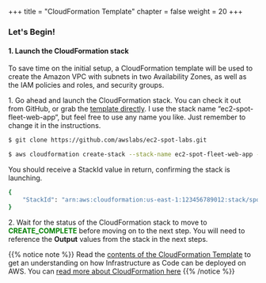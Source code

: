 +++
title = "CloudFormation Template"
chapter = false
weight = 20
+++

### Let's Begin!  

#### 1\. Launch the CloudFormation stack

To save time on the initial setup, a CloudFormation template will be used to create the Amazon VPC with subnets in two Availability Zones, as well as the IAM policies and roles, and security groups.

1\.  Go ahead and launch the CloudFormation stack. You can check it out from GitHub, or grab the [template directly](https://github.com/awslabs/ec2-spot-labs/blob/master/workshops/ec2-spot-fleet-web-app/ec2-spot-fleet-web-app.yaml). I use the stack name “ec2-spot-fleet-web-app“, but feel free to use any name you like. Just remember to change it in the instructions.

```bash
$ git clone https://github.com/awslabs/ec2-spot-labs.git
```

```bash
$ aws cloudformation create-stack --stack-name ec2-spot-fleet-web-app --template-body file://ec2-spot-labs/workshops/ec2-spot-fleet-web-app/ec2-spot-fleet-web-app.yaml --capabilities CAPABILITY_IAM --region us-east-1
```

You should receive a StackId value in return, confirming the stack is launching.

```bash
{
	"StackId": "arn:aws:cloudformation:us-east-1:123456789012:stack/spot-fleet-web-app/083e7ad0-0ade-11e8-9e36-500c219ab02a"
}
```

2\. Wait for the status of the CloudFormation stack to move to <span style="color:green">**CREATE_COMPLETE**</span> before moving on to the next step. You will need to reference the **Output** values from the stack in the next steps.


{{% notice note %}}
Read the [contents of the CloudFormation Template](https://github.com/awslabs/ec2-spot-labs/blob/master/workshops/ec2-spot-fleet-web-app/ec2-spot-fleet-web-app.yaml) to get an understanding on how Infrastructure as Code can be deployed on AWS. You can [read more about CloudFormation here](https://aws.amazon.com/cloudformation/)
{{% /notice %}}